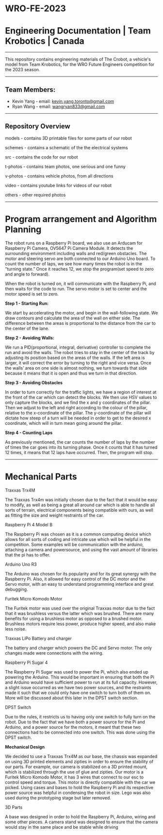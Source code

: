 # WRO-FE-2023

# Engineering Documentation | Team Krobotics | Canada
----

This repository contains engineering materials of The Crobot, a vehicle's model from Team Krobotics, for the WRO Future Engineers competition for the 2023 season.

----

## Team Members:

- Kevin Yang - email: kevin.yang.toronto@gmail.com
- Ryan Wang - email: wangryan833@gmail.com

----

## Repository Overview

models - contains 3D printable files for some parts of our robot

schemes - contains a schematic of the the electrical systems

src - contains the code for our robot

t-photos - contains team photos, one serious and one funny

v-photos - contains vehicle photos, from all directions

video - contains youtube links for videos of our robot

others - other required photos

----



# Program arrangement and Algorithm Planning
The robot runs on a Raspberry Pi board, we also use an Arducam for Raspberry Pi Camera, OV5647 Pi Camera Module. It detects the surrounding environment including walls and red/green obstacles. The motor and steering servo are both connected to our Arduino Uno board. To count the number of laps, we see how many times the robot is in the “turning state.” Once it reaches 12, we stop the program(set speed to zero and angle to forward).

When the robot is turned on, it will communicate with the Raspberry Pi, and then waits for the code to run. The servo motor is set to center and the motor speed is set to zero.


**Step 1 - Starting Run:**

We start by accelerating the motor, and begin in the wall-following state. We draw contours and calculate the area of the wall on either side. The difference between the areas is proportional to the distance from the car to the center of the lane.

**Step 2 - Avoiding Walls:**

We run a PID(proportional, integral, derivative) controller to complete the run and avoid the walls. The robot tries to stay in the center of the track by adjusting its position based on the areas of the walls. If the left area is larger, it will correct the error by turning to the right and vice versa. Once the walls’ area on one side is almost nothing, we turn towards that side because it means that it is open and thus we turn in that direction.

**Step 3 - Avoiding Obstacles**

In order to turn correctly for the traffic lights, we have a region of interest at the front of the car which can detect the blocks. We then use HSV values to only capture the blocks, and we find the x and y coordinates of the pillar. Then we adjust to the left and right according to the colour of the pillar, relative to the x-coordinate of the pillar. The y-coordinate of the pillar will dictate how steep of a turn will be needed in order to get to the desired x coordinate, which will in turn mean going around the pillar.

**Step 4 - Counting Laps**

As previously mentioned, the car counts the number of laps by the number of times the car goes into its turning phase. Once it counts that it has turned 12 times, it means that 12 laps have occurred. Then, the program will stop.

----



# Mechanical Parts

Traxxas Trx4M

The Traxxas Trx4m was initially chosen due to the fact that it would be easy to modify, as well as being a great all around car which is able to handle all sorts of terrain, electrical components being compatible with ours, as well as fitting the size and weight restraints of the car.

Raspberry Pi 4 Model B

The Raspberry Pi was chosen as it is a common computing device which allows for all sorts of coding and intricate use which will be helpful in the competition. Some examples will be communication with the arduino, attaching a camera and powersource, and using the vast amount of libraries that the pi has to offer.

Arduino Uno R3

The Arduino was chosen for its popularity and for its great synergy with the Raspberry Pi. Also, it allowed for easy control of the DC motor and the Servo motor, with an easy to understand programming interface and great debugging.

Furitek Micro Komodo Motor

The Furitek motor was used over the original Traxxas motor due to the fact that it was brushless versus the latter which was brushed. There are many benefits for using a brushless motor as opposed to a brushed motor. Brushless motors require less power, produce higher speed, and also make less noise.

Traxxas LiPo Battery and charger

The battery and charger which powers the DC and Servo motor. The only changes made were connections with the wiring.


Raspberry Pi Sugar 4

The Raspberry Pi Sugar was used to power the Pi, which also ended up powering the Arduino. This would be important in ensuring that both the Pi and Arduino would have sufficient power to run at its full capacity. However, a slight issue occurred as we have two power sources, and the restraints made it such that we could only have one switch to turn both of them on. More will be discussed about this later in the DPST switch section.

DPST Switch

Due to the rules, it restricts us to having only one switch to fully turn on the robot. Due to the fact that we have both a power source for the Pi and Arduino, and a power source for the motors, it meant that these two connections had to be connected into one switch. This was done using the DPST switch.

**Mechanical Design**

We decided to use a Traxxas Trx4M as our base, the chassis was expanded on using 3D printed elements and zipties in order to ensure the stability of our parts. For example, our camera is stabilized on a 3D printed mount, which is stabilized through the use of glue and zipties. Our motor is a Furitek Micro Komodo Motor, it has 3 wires that connect to our esc to control speed and torque. This motor is directly compatible with the car we picked. Using cases and bases to hold the Raspberry Pi and its respective power source was helpful in condensing the robot in size. Lego was also used during the prototyping stage but later removed.


3D Parts

A base was designed in order to hold the Raspberry Pi, Arduino, wiring and some other pieces. A camera stand was designed to ensure that the camera would stay in the same place and be stable while driving




